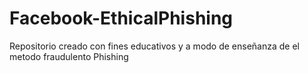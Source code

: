 # Facebook-EthicalPhishing
Repositorio creado con fines educativos y a modo de enseñanza de el metodo fraudulento Phishing 
